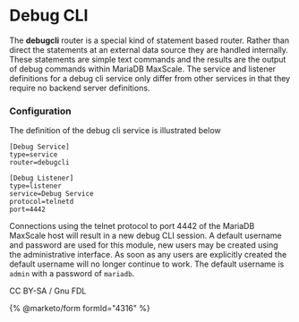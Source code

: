 # Debug CLI

The **debugcli** router is a special kind of statement based router. Rather than direct the statements at an external data source they are handled internally. These statements are simple text commands and the results are the output of debug commands within MariaDB MaxScale. The service and listener definitions for a debug cli service only differ from other services in that they require no backend server definitions.

### Configuration

The definition of the debug cli service is illustrated below

```
[Debug Service]
type=service
router=debugcli

[Debug Listener]
type=listener
service=Debug Service
protocol=telnetd
port=4442
```

Connections using the telnet protocol to port 4442 of the MariaDB MaxScale host will result in a new debug CLI session. A default username and password are used for this module, new users may be created using the administrative interface. As soon as any users are explicitly created the default username will no longer continue to work. The default username is `admin` with a password of `mariadb`.

CC BY-SA / Gnu FDL

{% @marketo/form formId="4316" %}
